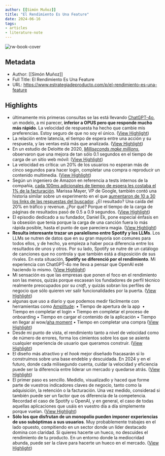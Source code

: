 ```yaml
---
author: [[Simón Muñoz]]
title: "El Rendimiento Es Una Feature"
date: 2024-06-16
tags: 
- articles
- literature-note
---
```

![rw-book-cover](https://substack-post-media.s3.amazonaws.com/public/images/54505676-a439-4b15-af6e-892457eea863_2464x1856.png)

## Metadata
- Author: [[Simón Muñoz]]
- Full Title: El Rendimiento Es Una Feature
- URL: https://www.estrategiadeproducto.com/p/el-rendimiento-es-una-feature

## Highlights
- últimamente mis primeras consultas se las está llevando [ChatGPT-4o](https://openai.com/index/hello-gpt-4o/), un modelo, a mi parecer, **inferior a OPUS pero que responde mucho más rápido**.
  La velocidad de respuesta ha hecho que cambie mis preferencias. Estoy seguro de que no soy el único. ([View Highlight](https://read.readwise.io/read/01j0hcz0hq99w6jknb6wse4rex))
- La relación entre latencia, el tiempo de espera entre una acción y su respuesta, y las ventas está más que analizada. ([View Highlight](https://read.readwise.io/read/01j0hcz4xykdpwffm4024j48ye))
- En un estudio de Deloitte de 2020, *[Milliseconds make millions](https://www.deloitte.com/ie/en/services/consulting/research/milliseconds-make-millions.html)*, observaron que una mejora de tan sólo 0.1 segundos en el tiempo de carga de un sitio web móvil: ([View Highlight](https://read.readwise.io/read/01j0hcz6x36w9r8zv7xacw5by7))
- La velocidad es crítica: un 20% de los usuarios no esperan más de cinco segundos para hacer login, completar una compra o reproducir un contenido multimedia. ([View Highlight](https://read.readwise.io/read/01j0hczhgkq4pp3h3mh9adx89w))
- Según un ingeniero de Amazon en referencia a tests internos de la compañía, [cada 100ms adicionales de tiempo de espera les costaba el 1% de la facturación](https://www.conductor.com/academy/page-speed-resources/faq/amazon-page-speed-study/). Marissa Mayer, VP de Google, también contó una historia similar sobre un experimento en el que [aumentaron de 10 a 30 los links de las respuestas del buscador](https://glinden.blogspot.com/2006/11/marissa-mayer-at-web-20.html). ¿El resultado? Una caída del 20% en tráfico y revenue. ¿Por qué? Porque el tiempo de la carga de páginas de resultados pasó de 0.5 a 0.9 segundos. ([View Highlight](https://read.readwise.io/read/01j0hczt4wqthtprvgyfkve651))
- El episodio dedicado a su fundador, Daniel Ek, pone especial énfasis en la obsesión que tenía porque la carga de una canción fuera lo más rápida posible, hasta el punto de que pareciera magia. ([View Highlight](https://read.readwise.io/read/01j0hd0cmt3r4mn9k71r3em2s1))
- **Resulta interesante trazar un paralelismo entre Spotify y los LLMs**. Los LLMs se nutren de datos que en su gran mayoría son comunes para todos ellos, y de hecho, ya empieza a haber poca diferencia entre los resultados de unos y otros. Por su lado, Spotify se nutre de un catálogo de canciones que no controla y que también está a disposición de sus rivales. En esta situación, **Spotify se diferenció por el rendimiento**. Mi experiencia con ChatGPT-4o me lleva a pensar que OpenAI esté haciendo lo mismo. ([View Highlight](https://read.readwise.io/read/01j0hd0wpxhz5etryhx19c6frr))
- Mi sensación es que las empresas que ponen el foco en el rendimiento son las menos, quizás porque escasean los fundadores de perfil técnico realmente preocupados por su *craft*, y quizás sobran los perfiles de negocio que sólo quieren ver salir funcionalidades por la puerta. ([View Highlight](https://read.readwise.io/read/01j0hd1v0b8rz2awb63dgk4sgb))
- algunas que uso a diario y que podemos medir fácilmente con herramientas como [Amplitude](https://amplitude.com/):
  • Tiempo de apertura de la app 
  • Tiempo en completar el login
  • Tiempo en completar el proceso de onboarding
  • Tiempo en cargar el contenido de la aplicación
  • Tiempo en llegar al wow/[aha moment](https://www.estrategiadeproducto.com/p/haz-productos-que-emocionen-momentos-aha-doh)
  • Tiempo en completar una compra ([View Highlight](https://read.readwise.io/read/01j0hd2nsz4kpyfc33w0hh4fvp))
- Desde mi punto de vista, el rendimiento tanto a nivel de velocidad como de número de errores, forma los cimientos sobre los que se asienta cualquier experiencia de usuario que queramos construir. ([View Highlight](https://read.readwise.io/read/01j0hd3rrdkqp0dnzgne8m07t6))
- El diseño más atractivo y el *hook* mejor diseñado fracasarán si lo construimos sobre una base endeble y descuidada. En 2024 y en el futuro, donde cada milisegundo cuenta, cuidar la velocidad y eficiencia puede ser la diferencia entre liderar un mercado y quedarse atrás. ([View Highlight](https://read.readwise.io/read/01j0hd3wfzs454v0cm34zzzy0q))
- El primer paso es sencillo. Medidlo, visualizadlo y haced que forme parte de vuestros indicadores claves de negocio, tanto como la adquisición, la retención o la facturación. Una vez medido, considerad si también puede ser un factor que os diferencia de la competencia. Recordad el caso de Spotify u OpenAI, y en general, el caso de todas aquellas aplicaciones que usáis en vuestro día a día simplemente porque vuelan. ([View Highlight](https://read.readwise.io/read/01j0hd3zxy3cr4e2y8y6bv68cp))
- **Sólo los que disfrutan de un monopolio pueden imponer experiencias de uso subóptimas a sus usuarios**. Muy probablemente trabajes en el lado opuesto, compitiendo en un sector donde un líder destacado domina con claridad. Si quieres hacerte un hueco, no descuides el rendimiento de tu producto. En un entorno donde la mediocridad abunda, puede ser la clave para hacerte un hueco en el mercado. ([View Highlight](https://read.readwise.io/read/01j0hd47qpjjgwz4ysjzvnstvs))

